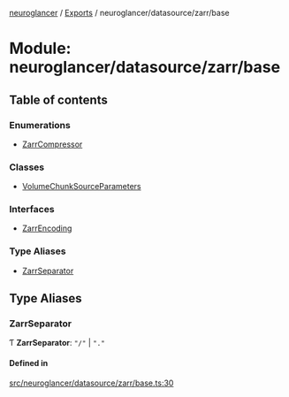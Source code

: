 [neuroglancer](../README.md) / [Exports](../modules.md) / neuroglancer/datasource/zarr/base

# Module: neuroglancer/datasource/zarr/base

## Table of contents

### Enumerations

- [ZarrCompressor](../enums/neuroglancer_datasource_zarr_base.ZarrCompressor.md)

### Classes

- [VolumeChunkSourceParameters](../classes/neuroglancer_datasource_zarr_base.VolumeChunkSourceParameters.md)

### Interfaces

- [ZarrEncoding](../interfaces/neuroglancer_datasource_zarr_base.ZarrEncoding.md)

### Type Aliases

- [ZarrSeparator](neuroglancer_datasource_zarr_base.md#zarrseparator)

## Type Aliases

### ZarrSeparator

Ƭ **ZarrSeparator**: ``"/"`` \| ``"."``

#### Defined in

[src/neuroglancer/datasource/zarr/base.ts:30](https://github.com/ActiveBrainAtlas2/neuroglancer/blob/91617476/src/neuroglancer/datasource/zarr/base.ts#L30)
